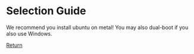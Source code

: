 # Selection Guide
We recommend you install ubuntu on metal! You may also dual-boot if you also use Windows.

[Return](../Ubuntu.md)